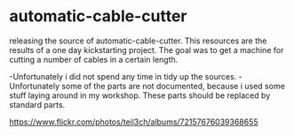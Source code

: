 # automatic-cable-cutter

releasing the source of automatic-cable-cutter. This resources are the results of a one day kickstarting project. The goal was to get a machine for cutting a number of cables in a certain length. 

-Unfortunately i did not spend any time in tidy up the sources. 
-Unfortunately some of the parts are not documented, because i used some stuff laying around in my workshop. These parts should be replaced by standard parts.

https://www.flickr.com/photos/teil3ch/albums/72157676039368655
